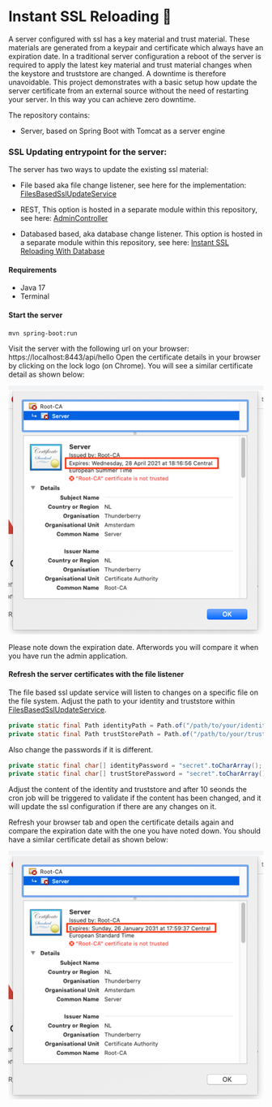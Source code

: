 # Instant SSL Reloading 🔐
A server configured with ssl has a key material and trust material. These materials are generated from a keypair and certificate which always have an expiration date.
In a traditional server configuration a reboot of the server is required to apply the latest key material and trust material changes when the keystore and truststore are changed.
A downtime is therefore unavoidable. This project demonstrates with a basic setup how update the server certificate from an external source without the need of restarting your server. In this way you can achieve zero downtime.

The repository contains:
- Server, based on Spring Boot with Tomcat as a server engine

### SSL Updating entrypoint for the server:
The server has two ways to update the existing ssl material:
- File based aka file change listener, see here for the implementation: [FilesBasedSslUpdateService](src/main/java/nl/altindag/server/service/FileBasedSslUpdateService.java)

- REST, This option is hosted in a separate module within this repository, see here: [AdminController](https://github.com/Hakky54/java-tutorials/blob/main/instant-server-ssl-reloading/server/src/main/java/nl/altindag/server/controller/AdminController.java)
- Databased based, aka database change listener. This option is hosted in a separate module within this repository, see here: [Instant SSL Reloading With Database](https://github.com/Hakky54/java-tutorials/tree/main/instant-ssl-reloading-with-spring-jetty-database)

#### Requirements
- Java 17
- Terminal

#### Start the server
```
mvn spring-boot:run
```
Visit the server with the following url on your browser: https://localhost:8443/api/hello
Open the certificate details in your browser by clicking on the lock logo (on Chrome). You will see a similar certificate detail as shown below:

![alt text](https://github.com/Hakky54/java-tutorials/blob/main/instant-server-ssl-reloading/images/before-reloading.png?raw=true)

Please note down the expiration date. Afterwords you will compare it when you have run the admin application.

#### Refresh the server certificates with the file listener
The file based ssl update service will listen to changes on a specific file on the file system. Adjust the path to your identity and truststore within [FilesBasedSslUpdateService](server/src/main/java/nl/altindag/server/service/FileBasedSslUpdateService.java).
```java
private static final Path identityPath = Path.of("/path/to/your/identity.jks");
private static final Path trustStorePath = Path.of("/path/to/your/truststore.jks");
```
Also change the passwords if it is different.
```java
private static final char[] identityPassword = "secret".toCharArray();
private static final char[] trustStorePassword = "secret".toCharArray();
```
Adjust the content of the identity and truststore and after 10 seonds the cron job will be triggered to validate if the content has been changed, and it will update the ssl configuration if there are any changes on it.

Refresh your browser tab and open the certificate details again and compare the expiration date with the one you have noted down.
You should have a similar certificate detail as shown below:

![alt text](https://github.com/Hakky54/java-tutorials/blob/main/instant-server-ssl-reloading/images/after-reloading.png?raw=true)
